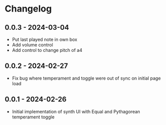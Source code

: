 # Changelog

## 0.0.3 - 2024-03-04

* Put last played note in own box
* Add volume control
* Add control to change pitch of a4

## 0.0.2 - 2024-02-27

* Fix bug where temperament and toggle were out of sync on initial page load

## 0.0.1 - 2024-02-26

* Initial implementation of synth UI with Equal and Pythagorean temperament toggle
